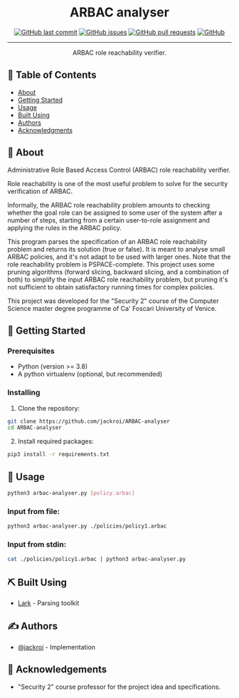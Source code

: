 <h1 align="center">ARBAC analyser</h1>

<div align="center">

  [![GitHub last commit](https://img.shields.io/github/last-commit/jackroi/ARBAC-analyser?style=for-the-badge)](https://github.com/jackroi/ARBAC-analyser/commits/master)
  [![GitHub issues](https://img.shields.io/github/issues/jackroi/ARBAC-analyser?style=for-the-badge)](https://github.com/jackroi/ARBAC-analyser/issues)
  [![GitHub pull requests](https://img.shields.io/github/issues-pr/jackroi/ARBAC-analyser?style=for-the-badge)](https://github.com/jackroi/ARBAC-analyser/pulls)
  [![GitHub](https://img.shields.io/github/license/jackroi/ARBAC-analyser?style=for-the-badge)](/LICENSE)

</div>

---

<p align="center">
  ARBAC role reachability verifier.
  <br>
</p>


## 📝 Table of Contents
- [About](#about)
- [Getting Started](#getting_started)
- [Usage](#usage)
- [Built Using](#built_using)
- [Authors](#authors)
- [Acknowledgments](#acknowledgement)


## 🧐 About <a name = "about"></a>

Administrative Role Based Access Control (ARBAC) role reachability verifier.

Role reachability is one of the most useful problem to solve for the security
verification of ARBAC.

Informally, the ARBAC role reachability problem amounts to checking whether the goal role
can be assigned to some user of the system after a number of steps, starting from a certain
user-to-role assignment and applying the rules in the ARBAC policy.

This program parses the specification of an ARBAC role reachability problem and
returns its solution (true or false).
It is meant to analyse small ARBAC policies, and it's not adapt to be used with larger ones.
Note that the role reachability problem is PSPACE-complete.
This project uses some pruning algorithms (forward slicing, backward slicing, and a combination
of both) to simplify the input ARBAC role reachability problem, but pruning it's not sufficient
to obtain satisfactory running times for complex policies.

This project was developed for the "Security 2" course of the Computer Science
master degree programme of Ca' Foscari University of Venice.


## 🏁 Getting Started <a name = "getting_started"></a>

### Prerequisites
- Python (version >= 3.8)
- A python virtualenv (optional, but recommended)

### Installing

1. Clone the repository:

```bash
git clone https://github.com/jackroi/ARBAC-analyser
cd ARBAC-analyser
```

2. Install required packages:

```bash
pip3 install -r requirements.txt
```


## 🎈 Usage <a name="usage"></a>

```bash
python3 arbac-analyser.py [policy.arbac]
```

### Input from file:

```bash
python3 arbac-analyser.py ./policies/policy1.arbac
```

### Input from stdin:

```bash
cat ./policies/policy1.arbac | python3 arbac-analyser.py
```


## ⛏️ Built Using <a name = "built_using"></a>
- [Lark](https://github.com/lark-parser/lark) - Parsing toolkit


## ✍️ Authors <a name = "authors"></a>
- [@jackroi](https://github.com/jackroi) - Implementation


## 🎉 Acknowledgements <a name = "acknowledgement"></a>
- "Security 2" course professor for the project idea and specifications.
